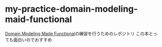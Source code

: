 # my-practice-domain-modeling-maid-functional

[Domain Modeling Made Functional](https://pragprog.com/titles/swdddf/domain-modeling-made-functional/)の練習を行うためのレポジトリ
この本とっても面白いのでおすすめ

